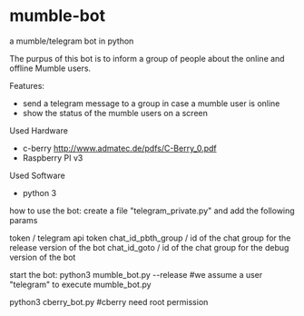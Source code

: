# mumble-bot
a mumble/telegram bot in python

The purpus of this bot is to inform a group of people about the online and offline Mumble users.

Features:
* send a telegram message to a group in case a mumble user is online
* show the status of the mumble users on a screen 

Used Hardware
* c-berry http://www.admatec.de/pdfs/C-Berry_0.pdf
* Raspberry PI v3

Used Software
* python 3


how to use the bot:
create a file "telegram_private.py" and add the following params

token / telegram api token
chat_id_pbth_group / id of the chat group for the release version of the bot
chat_id_goto / id of the chat group for the debug version of the bot

start the bot:
python3 mumble_bot.py --release
#we assume a user "telegram" to execute  mumble_bot.py 

python3 cberry_bot.py
#cberry need root permission

